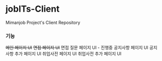 # jobITs-Client

Mimanjob Project's Client Repository

### 기능
~~메인 페이지 UI~~
~~면접 페이지 UI~~
면접 질문 페이지 UI - 진행중
공지사항 페이지 UI
공지사항 추가 페이지 UI
취업사전 페이지 UI
취업사전 추가 페이지 UI
